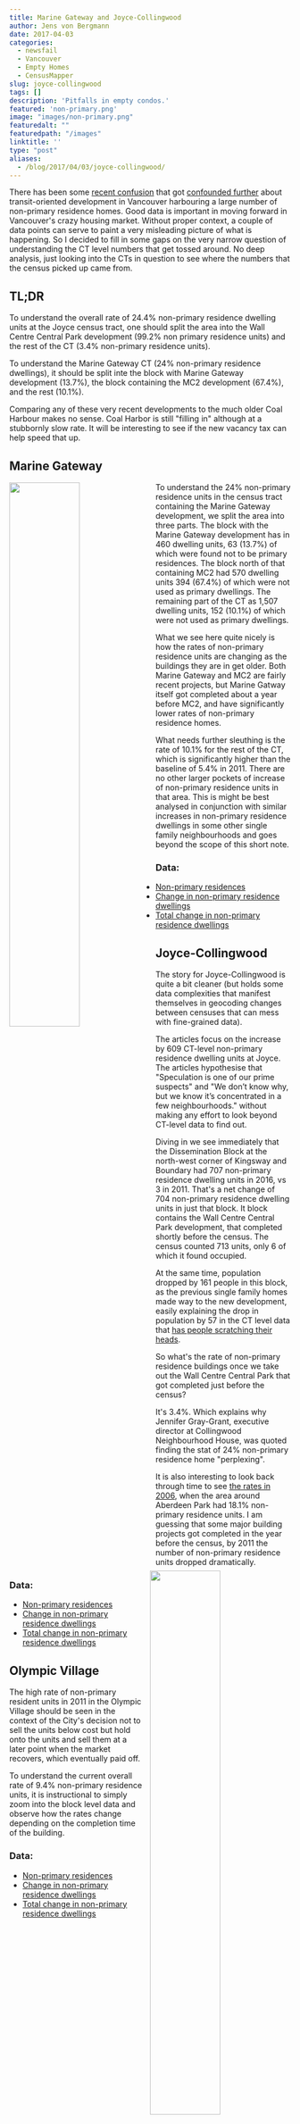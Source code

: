 ```yaml
---
title: Marine Gateway and Joyce-Collingwood
author: Jens von Bergmann
date: 2017-04-03
categories:
  - newsfail
  - Vancouver
  - Empty Homes
  - CensusMapper
slug: joyce-collingwood
tags: []
description: 'Pitfalls in empty condos.'
featured: 'non-primary.png'
image: "images/non-primary.png"
featuredalt: ""
featuredpath: "/images"
linktitle: ''
type: "post"
aliases:
  - /blog/2017/04/03/joyce-collingwood/
---
```

There has been some [recent confusion](http://www.theglobeandmail.com/real-estate/vancouver/bcs-empty-home-problem-moving-beyond-just-vancouver/article34130746/)
that got [confounded further](http://vancouversun.com/business/local-business/three-transit-oriented-communities-in-metro-rival-coal-harbour-for-empty-or-underused-housing)
about transit-oriented development
in Vancouver harbouring a large number of non-primary residence homes. Good data is
important in moving forward in Vancouver's crazy housing market. Without proper
context, a couple of data points can serve to paint a very misleading picture
of what is happening. So I decided to fill in some gaps on the very narrow
question of understanding the CT level numbers that get tossed around.
No deep analysis, just looking into the CTs in question to see where the numbers that the census
picked up came from.

## TL;DR
To understand the overall rate of 24.4% non-primary residence dwelling units at the Joyce census tract,
one should split the area into the Wall Centre Central Park development (99.2% non primary residence units)
and the rest of the CT (3.4% non-primary residence units).

To understand the Marine Gateway CT (24% non-primary residence dwellings),
it should be split inte the block with Marine Gateway development (13.7%),
the block containing the MC2 development (67.4%), and the rest (10.1%).

Comparing any of these very recent developments to the much older Coal Harbour makes no sense.
Coal Harbor is still "filling in" although at a stubbornly slow rate. It will be interesting
to see if the new vacancy tax can help speed that up.

<!-- more -->

## Marine Gateway
<a href="https://www.google.ca/maps/@49.2114587,-123.1170704,3a,75y,94.33h,114.49t/data=!3m6!1e1!3m4!1sdPusgUyW9gIfMiDEYVcduw!2e0!7i13312!8i6656!6m1!1e1"><img src="images/ec2_streetview.png" style="width:50%;float:left;margin-right:10px;"></a>

To understand the 24% non-primary residence units in the census tract containing the
Marine Gateway development, we split the area into three parts.
The block with the Marine Gateway
development has in 460 dwelling units, 63 (13.7%) of which were found not to be
primary residences. The block north of that containing MC2 had 570 dwelling units
394 (67.4%) of which were not used as primary dwellings. The remaining part of the
CT as 1,507 dwelling units, 152 (10.1%) of which were not used as primary dwellings.

What we see here quite nicely is how the rates of non-primary residence units
are changing as the buildings they are in get older. Both Marine Gateway and MC2 are fairly
recent projects, but Marine Gatway itself got completed about a year before MC2,
and have significantly lower rates of non-primary residence homes.

What needs further sleuthing is the rate of 10.1% for the rest of the CT,
which is significantly higher than the baseline of 5.4% in 2011. There are no
other larger pockets of increase of non-primary residence units in that area.
This is might be best analysed in conjunction with similar increases in non-primary
residence dwellings in some other single
family neighbourhoods and goes beyond the scope of this short note.



### Data:

* [Non-primary residences](https://censusmapper.ca/maps/584#16/49.2117/-123.1146)
* [Change in non-primary residence dwellings](https://censusmapper.ca/maps/586#15/49.2155/-123.1105)
* [Total change in non-primary residence dwellings](https://censusmapper.ca/maps/650#15/49.2155/-123.1105)



## Joyce-Collingwood
<a href="https://www.google.ca/maps/@49.2342503,-123.0248672,3a,75y,147.43h,109.85t/data=!3m6!1e1!3m4!1s22enJ14Z6DaYnXcsXcqYqw!2e0!7i13312!8i6656!6m1!1e1"><img src="images/wall_centre.png" style="width:50%;float:right;margin-left:10px;"></a>
The story for Joyce-Collingwood is quite a bit cleaner (but holds some data complexities that
manifest themselves in geocoding changes between censuses that can mess with fine-grained data).

The articles focus on the increase by 609 CT-level non-primary residence dwelling units at Joyce. The articles
hypothesise that "Speculation is one of our prime suspects" and
"We don’t know why, but we know it’s concentrated in a few neighbourhoods."
without making any effort to look beyond CT-level data to find out.

Diving in we see immediately that the Dissemination Block at the north-west
corner of Kingsway and Boundary had 707 non-primary residence dwelling units in 2016,
vs 3 in 2011. That's a net change of 704 non-primary residence dwelling units
in just that block. It
block contains the Wall Centre Central Park development, that completed
shortly before the census. The census counted 713 units, only 6 of
which it found occupied.

At the same time, population dropped by 161 people in this block, as the
previous single family homes made way to the new development, easily
explaining the drop in population by 57 in the CT level data that
[has people scratching their heads](https://twitter.com/Ayan604/status/848952053435047936).

So what's the rate of non-primary residence buildings once we take out the
Wall Centre Central Park that got completed just before the census?

It's 3.4%. Which explains why Jennifer Gray-Grant, executive director at Collingwood Neighbourhood House,
was quoted finding the stat of 24% non-primary residence home "perplexing".

It is also interesting to look back through time to see
[the rates in 2006](https://censusmapper.ca/maps/400#16/49.2348/-123.0310), when
the area around Aberdeen Park had 18.1% non-primary residence units. I am guessing
that some major building projects got completed in the year before the census,
by 2011 the number of non-primary residence units dropped dramatically.

### Data:

* [Non-primary residences](https://censusmapper.ca/maps/584#16/49.2358/-123.0287)
* [Change in non-primary residence dwellings](https://censusmapper.ca/maps/586#16/49.2358/-123.0287)
* [Total change in non-primary residence dwellings](https://censusmapper.ca/maps/650#16/49.2358/-123.0287)


## Olympic Village
The high rate of non-primary resident units in 2011 in the Olympic Village should
be seen in the context of the City's decision not to sell the units below cost
but hold onto the units and sell them
at a later point when the market recovers, which eventually paid off.

To understand the current overall rate of 9.4% non-primary residence units, it is
instructional to simply zoom into the block level data and observe how the
rates change depending on the completion time of the building.

### Data:

* [Non-primary residences](https://censusmapper.ca/maps/584#15/49.2665/-123.1159)
* [Change in non-primary residence dwellings](https://censusmapper.ca/maps/586#15/49.2665/-123.1159)
* [Total change in non-primary residence dwellings](https://censusmapper.ca/maps/650#15/49.2665/-123.1159)
